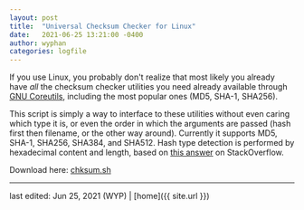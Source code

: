 ```yaml
---
layout: post
title:  "Universal Checksum Checker for Linux"
date:   2021-06-25 13:21:00 -0400
author: wyphan
categories: logfile
---
```


If you use Linux, you probably don't realize that most likely you already have *all* the checksum checker utilities you need already available through [GNU Coreutils](http://www.gnu.org/software/coreutils/), including the most popular ones (MD5, SHA-1, SHA256).

This script is simply a way to interface to these utilities without even caring which type it is, or even the order in which the arguments are passed (hash first then filename, or the other way around). Currently it supports MD5, SHA-1, SHA256, SHA384, and SHA512. Hash type detection is performed by hexadecimal content and length, based on [this answer](https://stackoverflow.com/questions/7662465/bash-is-there-a-simple-way-to-check-whether-a-string-is-a-valid-sha-1-or-md5/7662661#7662661) on StackOverflow.

Download here: [chksum.sh](../../../../assets/scripts/chksum.sh)

---

last edited: Jun 25, 2021 (WYP) | [home]({{ site.url }})
